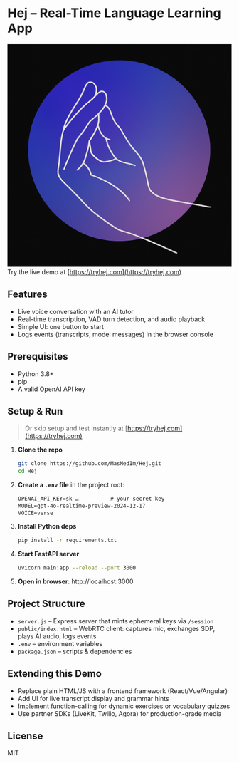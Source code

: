 # Hej – Real-Time Language Learning App
![Hej presentation](repo_assets/presentation.png)
Try the live demo at [https://tryhej.com](https://tryhej.com)

## Features

- Live voice conversation with an AI tutor
- Real-time transcription, VAD turn detection, and audio playback
- Simple UI: one button to start
- Logs events (transcripts, model messages) in the browser console

## Prerequisites

- Python 3.8+
- pip
- A valid OpenAI API key

## Setup & Run
> Or skip setup and test instantly at [https://tryhej.com](https://tryhej.com)
1. **Clone the repo**
   ```bash
   git clone https://github.com/MasMedIm/Hej.git
   cd Hej
   ```
2. **Create a `.env` file** in the project root:
   ```env
   OPENAI_API_KEY=sk-…          # your secret key
   MODEL=gpt-4o-realtime-preview-2024-12-17
   VOICE=verse
   ```
3. **Install Python deps**
   ```bash
   pip install -r requirements.txt
   ```
4. **Start FastAPI server**
   ```bash
   uvicorn main:app --reload --port 3000
   ```
5. **Open in browser**: http://localhost:3000

## Project Structure

- `server.js` – Express server that mints ephemeral keys via `/session`
- `public/index.html` – WebRTC client: captures mic, exchanges SDP, plays AI audio, logs events
- `.env` – environment variables
- `package.json` – scripts & dependencies

## Extending this Demo

- Replace plain HTML/JS with a frontend framework (React/Vue/Angular)
- Add UI for live transcript display and grammar hints
- Implement function-calling for dynamic exercises or vocabulary quizzes
- Use partner SDKs (LiveKit, Twilio, Agora) for production-grade media

## License

MIT

